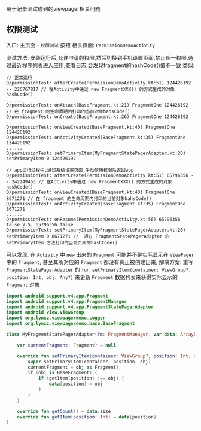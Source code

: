 用于记录测试碰到的viewpager相关问题

## 权限测试
入口: 主页面 - `权限测试` 按钮
相关页面: `PermissionDemoActivity`

测试方法:
安装运行后,允许申请的权限,然后切换到手机设置页面,禁止任一权限,通过最近程序列表进入应用,查看日志,会发现fragment的hashCode()值不一致
类似:
```shell
// 正常运行
D/permissionTest: afterCreate(PermissionDemoActivity.kt:51) 124426192 -- 226767817 // 在Activity中通过 new FragmentXXX() 的方式生成的对象hashCode()
......
D/permissionTest: onAttach(BaseFragment.kt:21) FragmentOne 124426192 // 在 fragment 的生命周期内打印的当前对象hahsCode()
D/permissionTest: onCreate(BaseFragment.kt:26) FragmentOne 124426192
......
D/permissionTest: onViewCreated(BaseFragment.kt:40) FragmentOne 124426192
D/permissionTest: onActivityCreated(BaseFragment.kt:35) FragmentOne 124426192
......
D/permissionTest: setPrimaryItem(MyFragmentStatePagerAdapter.kt:20) setPrimaryItem 0 124426192

// app运行过程中,通过系统设置页面,手动禁用权限后返回app
D/permissionTest: afterCreate(PermissionDemoActivity.kt:51) 65796356 -- 242249453 // 在Activity中通过 new FragmentXXX() 的方式生成的对象hashCode()
D/permissionTest: onViewCreated(BaseFragment.kt:40) FragmentOne 8671271 // 在 fragment 的生命周期内打印的当前对象hahsCode()
D/permissionTest: onActivityCreated(BaseFragment.kt:35) FragmentOne 8671271
......
D/permissionTest: onResume(PermissionDemoActivity.kt:56) 65796356 false V.S. 65796356 false
D/permissionTest: setPrimaryItem(MyFragmentStatePagerAdapter.kt:20) setPrimaryItem 0 8671271 //  通过 FragmentStatePagerAdapter 的 setPrimaryItem 方法打印的当前页面的hashCode() 
```

可以发现, 在 `Activity` 中 `new` 出来的 `Fragment` 可能并不是实际显示在 `ViewPager` 中的 `Fragment`, 甚至其所对应的 `Fragment` 都没有真正被创建出来;
解决方案: 重写 `FragmentStatePagerAdapter` 的 `fun setPrimaryItem(container: ViewGroup?, position: Int, obj: Any?)` 来更新 `Fragment` 数据列表来获得实际显示的 `Fragment` 对象

```kotlin
import android.support.v4.app.Fragment
import android.support.v4.app.FragmentManager
import android.support.v4.app.FragmentStatePagerAdapter
import android.view.ViewGroup
import org.lynxz.viewpagerdemo.Logger
import org.lynxz.viewpagerdemo.base.BaseFragment

class MyFragmentStatePagerAdapter(fm: FragmentManager, var data: ArrayList<BaseFragment> = arrayListOf()) : FragmentStatePagerAdapter(fm) {

    var currentFragment: Fragment? = null

    override fun setPrimaryItem(container: ViewGroup?, position: Int, obj: Any?) {
        super.setPrimaryItem(container, position, obj)
        currentFragment = obj as Fragment?
        if (obj is BaseFragment) {
            if (getItem(position) !== obj) {
                data[position] = obj
            }
        }
    }

    override fun getCount() = data.size
    override fun getItem(position: Int) = data[position]
}
```
